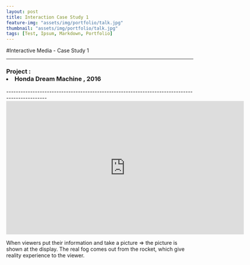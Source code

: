 ```yaml
---
layout: post
title: Interaction Case Study 1
feature-img: "assets/img/portfolio/talk.jpg"
thumbnail: "assets/img/portfolio/talk.jpg"
tags: [Test, Ipsum, Markdown, Portfolio]
---
```


#Interactive Media - Case Study 1

----------------------------------------------------------------------------------------------
<h3>Project :
<li> Honda Dream Machine , 2016</li> </h3>
-----------------------------------------------------------------------------------------------

<iframe src="https://player.vimeo.com/video/155613838" width="640" height="360" frameborder="0" webkitallowfullscreen mozallowfullscreen allowfullscreen></iframe>

When viewers put their information and take a picture => the picture is shown at the display.
The real fog comes out from the rocket, which give reality experience to the viewer.
